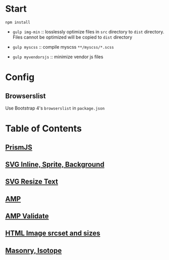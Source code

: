 # Start
`npm install`

- `gulp img-min` :: losslessly optimize files in `src` directory to `dist` directory. Files cannot be optimized will be copied to `dist` directory

- `gulp myscss` :: compile myscss `**/myscss/*.scss`
- `gulp myvendorsjs` :: minimize vendor js files

# Config
## Browserslist
Use Bootstrap 4's `browserslist` in `package.json` 

# Table of Contents
## [PrismJS](https://rawgit.com/levonlee/cssSandbox/master/prismjs/index.html)
## [SVG Inline, Sprite, Background](https://rawgit.com/levonlee/cssSandbox/master/svg/index.html)
## [SVG Resize Text](https://rawgit.com/levonlee/cssSandbox/master/svg/svg-text.html)
## [AMP](https://rawgit.com/levonlee/cssSandbox/master/amp/index.html)
## [AMP Validate](https://rawgit.com/levonlee/cssSandbox/master/amp/index.html#development=1)
## [HTML Image srcset and sizes](https://raw.githack.com/levonlee/cssSandbox/master/hover/img-srcset-sizes.html)
## [Masonry, Isotope](https://raw.githack.com/levonlee/cssSandbox/master/isotope/index.html)
